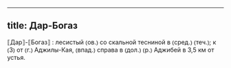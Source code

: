 
---
title: Дар-Богаз
---
⟦Дар⟧-⟦Богаз⟧
: лесистый ⦅ов.⦆ со скальной тесниной в ⦅сред.⦆ ⦅теч.⦆; к ⦅З⦆ от ⦅г.⦆ Аджилы-Кая, ⦅впад.⦆ справа в ⦅дол.⦆ ⦅р.⦆ Аджибей в 3,5 км от устья.
